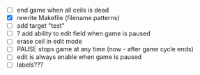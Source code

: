 - [ ] end game when all ceils is dead
- [X] rewrite Makefile (filename patterns)
- [ ] add target "test"
- [ ] ? add ability to edit field when game is paused
- [ ] erase ceil in edit mode
- [ ] PAUSE stops game at any time (now - after game cycle ends)
- [ ] edit is always enable when game is paused
- [ ] labels???